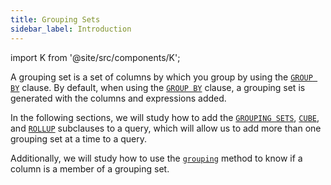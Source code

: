 ```yaml
---
title: Grouping Sets
sidebar_label: Introduction
---
```


import K from '@site/src/components/K';

A grouping set is a set of columns by which you group by using the [`GROUP BY`](/docs/select-statement/group-by/introduction) clause. By default, when using the [`GROUP BY`](/docs/select-statement/group-by/introduction) clause, a grouping set is generated with the columns and expressions added.

In the following sections, we will study how to add the [`GROUPING SETS`](/docs/select-statement/group-by/grouping-sets/), [`CUBE`](/docs/select-statement/group-by/grouping-sets/cube), and [`ROLLUP`](/docs/select-statement/group-by/grouping-sets/rollup) subclauses to a query, which will allow us to add more than one grouping set at a time to a query.

Additionally, we will study how to use the [`grouping`](/docs/select-statement/group-by/grouping-sets/grouping) method to know if a column is a member of a grouping set.